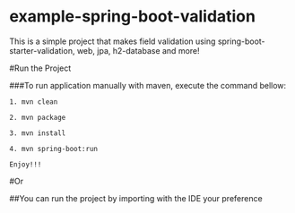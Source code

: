 # example-spring-boot-validation
This is a simple project that makes field validation using spring-boot-starter-validation, web,  jpa, h2-database and more!

#Run the Project

###To run application manually with maven, execute the command bellow:

```
1. mvn clean 

2. mvn package

3. mvn install

4. mvn spring-boot:run

Enjoy!!!

```
#Or

##You can run the project by importing with the IDE your preference
